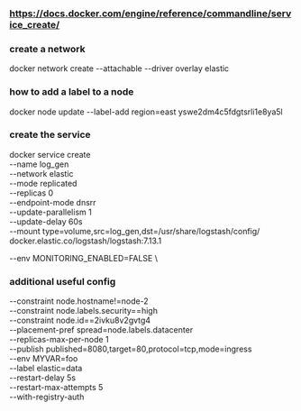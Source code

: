 ### https://docs.docker.com/engine/reference/commandline/service_create/

### create a network
docker network create --attachable --driver overlay elastic

### how to add a label to a node
docker node update --label-add region=east yswe2dm4c5fdgtsrli1e8ya5l

### create the service
docker service create \
--name log_gen \
--network elastic \
--mode replicated \
--replicas 0 \
--endpoint-mode dnsrr \
--update-parallelism 1 \
--update-delay 60s \
--mount type=volume,src=log_gen,dst=/usr/share/logstash/config/ \
docker.elastic.co/logstash/logstash:7.13.1

--env MONITORING_ENABLED=FALSE \

### additional useful config
--constraint node.hostname!=node-2 \
--constraint node.labels.security==high \
--constraint node.id==2ivku8v2gvtg4 \
--placement-pref spread=node.labels.datacenter \
--replicas-max-per-node 1 \
--publish published=8080,target=80,protocol=tcp,mode=ingress \
--env MYVAR=foo \
--label elastic=data \
--restart-delay 5s \
--restart-max-attempts 5 \
--with-registry-auth




